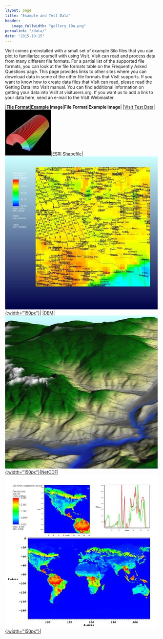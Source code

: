 ```yaml
---
layout: page
title: "Example and Test Data"
header:
   image_fullwidth: "gallery_10a.png"
permalink: "/data/"
date: "2015-10-15"
---
```


VisIt comes preinstalled with a small set of example Silo files that
you can plot to familiarize yourself with using VisIt. VisIt can read
and process data from many different file formats. For a partial list
of the supported file formats, you can look at the file formats table
on the Frequently Asked Questions page. This page provides links to
other sites where you can download data in some of the other file
formats that VisIt supports. If you want to know how to create data
files that VisIt can read, please read the Getting Data Into VisIt
manual. You can find additional information on getting your data into
VisIt at visitusers.org. If you want us to add a link to your data here,
send an e-mail to the VisIt Webmaster.

|**File Format**|**Example Image**|**File Format**|**Example Image**|
|[VisIt Test Data][silo]|[![](../images/visit_data_files.jpg)][silo]|[ESRI Shapefile][esri]|[![](../images/gallery_14.jpg){:width="150px"}][esri]|
|[DEM][dem]|[![](../images/gallery_13.jpg){:width="150px"}][dem]|[NetCDF][netcdf]|[![](../images/gallery_09.jpg){:width="150px"}][netcdf]|

[silo]: https://wci.llnl.gov/content/assets/docs/simulation/computer-codes/visit/visit_data_files.tar.gz
[esri]: http://arcdata.esri.com/data/tiger2000/tiger_download.cfm
[dem]: http://data.geocomm.com/dem/demdownload.html
[netcdf]: http://www.unidata.ucar.edu/software/netcdf/examples/files.html
